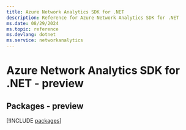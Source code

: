 ```yaml
---
title: Azure Network Analytics SDK for .NET
description: Reference for Azure Network Analytics SDK for .NET
ms.date: 08/29/2024
ms.topic: reference
ms.devlang: dotnet
ms.service: networkanalytics
---
```

# Azure Network Analytics SDK for .NET - preview
## Packages - preview
[!INCLUDE [packages](network-analytics-index.md)]